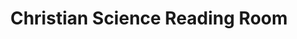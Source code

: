 ---
title: "Christian Science Reading Room"
url: /fort-collins/christian-science-reading-room/
shop: books
---